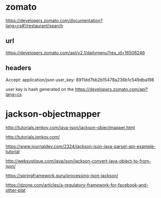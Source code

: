 
# zomato

https://developers.zomato.com/documentation?lang=cs#!/restaurant/search

## url
https://developers.zomato.com/api/v2.1/dailymenu?res_id=16506246

## headers
Accept: application/json
user_key: 8911dd7bb2b15478a236b1c549dba198

user key is hash generated on the https://developers.zomato.com/api?lang=cs


# jackson-objectmapper
http://tutorials.jenkov.com/java-json/jackson-objectmapper.html

http://tutorials.jenkov.com/

https://www.journaldev.com/2324/jackson-json-java-parser-api-example-tutorial

http://websystique.com/java/json/jackson-convert-java-object-to-from-json/

https://springframework.guru/processing-json-jackson/

https://dzone.com/articles/a-regulatory-framework-for-facebook-and-other-plat

